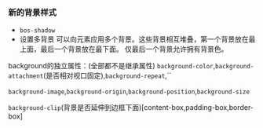 ### 新的背景样式
- `bos-shadow`
- 设置多背景
可以向元素应用多个背景。这些背景相互堆叠，第一个背景放在最上面，最后一个背景放在最下面。 仅最后一个背景允许拥有背景色。

background的独立属性：(全部都不是继承属性)
`background-color`,`background-attachment`(是否相对视口固定),`background-repeat`,``

`background-image`,`background-origin`,`background-position`,`background-size`

`background-clip`(背景是否延伸到边框下面)[content-box,padding-box,border-box]
